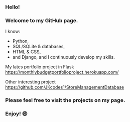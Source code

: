 ### **Hello!**

### Welcome to my GitHub page. 
I know: 
* Python, 
* SQL/SQLite & databases, 
* HTML & CSS, 
* and Django, 
and I continuously develop my skills.

My lates portfolio project in Flask https://monthlybudgetportfolioproject.herokuapp.com/

Other interesting project https://github.com/JKcodes1/StoreManagementDatabase

### Please feel free to visit the projects on my page.

### Enjoy! :smile:
